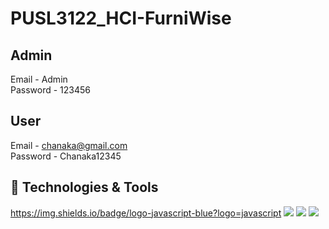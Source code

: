 # PUSL3122_HCI-FurniWise


## Admin <br>
Email - Admin <br>
Password - 123456

## User <br>
Email - chanaka@gmail.com <br>
Password - Chanaka12345

 ## 🔧 Technologies & Tools
 https://img.shields.io/badge/logo-javascript-blue?logo=javascript
 ![](https://img.shields.io/badge/code-javascript-informational?style=flat&logo=javascript&logoColor=F7DF1E&color=2bbc8a)
 ![](https://img.shields.io/badge/code-tailwindcss-informational?style=flat&logo=css3&logoColor=1572B6&color=2bbc8a)
 ![](https://img.shields.io/badge/db-mongodb-informational?style=flat&logo=mongodb&logoColor=47A248&color=2bbc8a)
